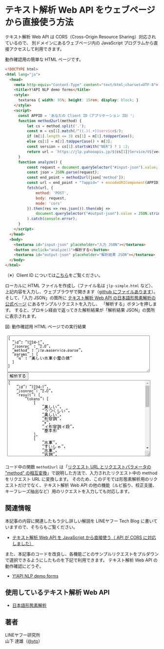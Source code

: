 # テキスト解析 Web API をウェブページから直接使う方法

テキスト解析 Web API は CORS（Cross-Origin Resource Sharing）対応されているので、
別ドメインにあるウェブページ内の JavaScript プログラムから直接アクセスして利用できます。

動作確認用の簡単な HTML ページです。

```html
<!DOCTYPE html>
<html lang="ja">
  <head>
    <meta http-equiv="Content-Type" content="text/html;charset=UTF-8">
    <title>Y!API NLP demo forms</title>
    <style>
      textarea { width: 95%; height: 15rem; display: block; }
    </style>
    <script>
      const APPID = 'あなたの Client ID（アプリケーション ID）';
      function method2url(method) {
          let cs = method.split('.');
          const m = cs[1].match(/^((.)(.+))service$/);
          if (m[1].length <= 3) cs[1] = m[1].toUpperCase();
          else cs[1] = m[2].toUpperCase() + m[3];
          const version = cs[1].startsWith("NER") ? 1 :2;
          return url = `https://jlp.yahooapis.jp/${cs[1]}Service/V${version}/${cs[2]}`
      }
      function analyze() {
          const request = document.querySelector("#input-json").value;
          const json = JSON.parse(request);
          const end_point = method2url(json['method']);
          const url = end_point + "?appid=" + encodeURIComponent(APPID);
          fetch(url, {
              method: 'POST',
              body: request,
              mode: 'cors'
          }).then(res => res.json()).then(obj =>
              document.querySelector("#output-json").value = JSON.stringify(obj, null, 4)
          ).catch(console.error);
      }
    </script>
  </head>
  <body>
    <textarea id="input-json" placeholder="入力 JSON"></textarea>
    <button onclick="analyze()">解析する</button>
    <textarea id="output-json" placeholder="解析結果 JSON"></textarea>
  </body>
</html>
```

（※）Client ID については[こちら](../02_API_Specifications/00_Overview.md#client-id%E3%82%A2%E3%83%97%E3%83%AA%E3%82%B1%E3%83%BC%E3%82%B7%E3%83%A7%E3%83%B3id)をご覧ください。

ローカルに HTML ファイルを作成し（ファイル名は `jlp-simple.html` など）、上記内容を入力し、ウェブブラウザで開きます（[github にファイルあります](01_WebAPIGeneral_CORSProxy_src/jlp-simple.html)）。
そして、「入力 JSON」の箇所に
[テキスト解析 Web API の日本語形態素解析の公式ページ](https://developer.yahoo.co.jp/webapi/jlp/ma/v2/parse.html) にあるサンプルリクエストを入力し、
「解析する」ボタンを押します。
すると、プロキシ経由で返ってきた解析結果が「解析結果 JSON」の箇所に表示されます。

図: 動作確認用 HTML ページでの実行結果

[![動作確認用 HTML ページ](images/01_WebAPIGeneral_CORSProxy_fig.png)](https://yto.github.io/yjdn/jlp-simple.html)

コード中の関数 `method2url` は「[リクエスト URL とリクエストパラメータの "method" の相互変換](01_WebAPIGeneral_URLAndMethod.md)」で説明した方法で、入力されたリクエスト中の method をリクエスト URL に変換します。
そのため、このデモでは形態素解析用のリクエストだけでなく、テキスト解析 Web API の他の機能（ルビ振り、校正支援、キーフレーズ抽出など）用のリクエストを入力しても対応します。

## 関連情報

本記事の内容に関連したもう少し詳しい解説を LINEヤフー Tech Blog に書いていますので、そちらもご覧ください。

- [テキスト解析 Web API を JavaScript から直接使う（ API が CORS に対応しました）](https://techblog.lycorp.co.jp/ja/20231016a)

また、本記事のコードを改良し、各機能ごとのサンプルリクエストをプルダウンで選択できるようにしたものを下記で利用できます。
テキスト解析 Web API の動作確認にどうぞ。

- [Y!API NLP demo forms](https://yto.github.io/yjdn/jlp.html)

## 使用しているテキスト解析 Web API

- [日本語形態素解析](../02_API_Specifications/01_MAService.md)

## 著者

LINEヤフー研究所  
山下 達雄（[@yto](https://x.com/yto)）
